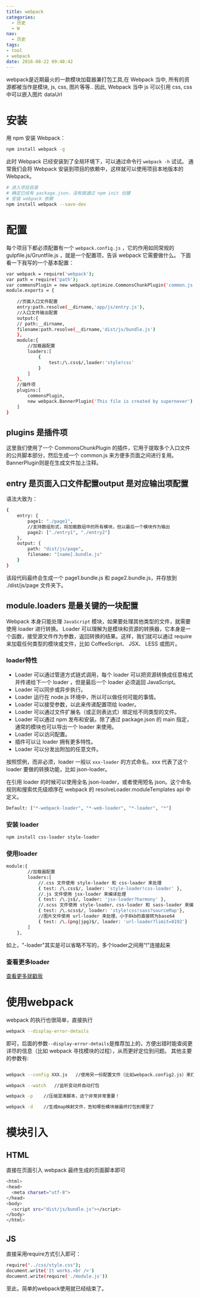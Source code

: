 ```yaml
---
title: webpack
categories:
  - 历史
  - W
nav:
  - 历史
tags:
- tool
- webpack
date: 2016-08-22 09:48:42
---
```

webpack是近期最火的一款模块加载器兼打包工具,在 Webpack 当中, 所有的资源都被当作是模块, js, css, 图片等等..
因此, Webpack 当中 js 可以引用 css, css 中可以嵌入图片 dataUrl
<!--more -->
# 安装
用 npm 安装 Webpack：
```bash
npm install webpack -g
```
此时 Webpack 已经安装到了全局环境下，可以通过命令行 `webpack -h` 试试。
通常我们会将 Webpack 安装到项目的依赖中，这样就可以使用项目本地版本的 Webpack。
```bash
# 进入项目目录
# 确定已经有 package.json，没有就通过 npm init 创建
# 安装 webpack 依赖
npm install webpack --save-dev
```
# 配置
每个项目下都必须配置有一个 `webpack.config.js` ，它的作用如同常规的 gulpfile.js/Gruntfile.js ，就是一个配置项，告诉 webpack 它需要做什么。
下面看一下我写的一个基本配置：
```bash
var webpack = require('webpack');
var path = require('path');
var commonsPlugin = new webpack.optimize.CommonsChunkPlugin('common.js');
module.exports = {
	
    //页面入口文件配置
	entry:path.resolve(__dirname,'app/js/entry.js'),
	//入口文件输出配置
	output:{
	// path:__dirname,
	filename:path.resolve(__dirname,'dist/js/bundle.js')
	},
	module:{
		//加载器配置
		loaders:[
			{
				test:/\.css$/,loader:'style!css'
			}
		]
	},
	//插件项
	plugins:[
		commonsPlugin,
		new webpack.BannerPlugin('This file is created by supernever')
	]
}
```
## plugins 是插件项
这里我们使用了一个 CommonsChunkPlugin 的插件，它用于提取多个入口文件的公共脚本部分，然后生成一个 common.js 来方便多页面之间进行复用。BannerPlugin则是在生成文件加上注释。
## entry 是页面入口文件配置output 是对应输出项配置
语法大致为：
```bash
{
    entry: {
        page1: "./page1",
        //支持数组形式，将加载数组中的所有模块，但以最后一个模块作为输出
        page2: ["./entry1", "./entry2"]
    },
    output: {
        path: "dist/js/page",
        filename: "[name].bundle.js"
    }
}
```
该段代码最终会生成一个 page1.bundle.js 和 page2.bundle.js，并存放到 ./dist/js/page 文件夹下。
## module.loaders 是最关键的一块配置
Webpack 本身只能处理 `JavaScript` 模块，如果要处理其他类型的文件，就需要使用 loader 进行转换。
Loader 可以理解为是模块和资源的转换器，它本身是一个函数，接受源文件作为参数，返回转换的结果。这样，我们就可以通过 require 来加载任何类型的模块或文件，比如 CoffeeScript、 JSX、 LESS 或图片。
### loader特性
- Loader 可以通过管道方式链式调用，每个 loader 可以把资源转换成任意格式并传递给下一个 loader ，但是最后一个 loader 必须返回 JavaScript。
- Loader 可以同步或异步执行。
- Loader 运行在 node.js 环境中，所以可以做任何可能的事情。
- Loader 可以接受参数，以此来传递配置项给 loader。
- Loader 可以通过文件扩展名（或正则表达式）绑定给不同类型的文件。
- Loader 可以通过 npm 发布和安装。除了通过 package.json 的 main 指定，通常的模块也可以导出一个 loader 来使用。
- Loader 可以访问配置。
- 插件可以让 loader 拥有更多特性。
- Loader 可以分发出附加的任意文件。

按照惯例，而非必须，loader 一般以 `xxx-loader` 的方式命名，xxx 代表了这个 loader 要做的转换功能，比如 json-loader。

在引用 loader 的时候可以使用全名 json-loader，或者使用短名 json。这个命名规则和搜索优先级顺序在 webpack 的 resolveLoader.moduleTemplates api 中定义。
```bash
Default: ["*-webpack-loader", "*-web-loader", "*-loader", "*"]
```
### 安装 loader
```bash
npm install css-loader style-loader
```
### 使用loader
```bash
module:{
		//加载器配置
		loaders:[
			//.css 文件使用 style-loader 和 css-loader 来处理
            { test: /\.css$/, loader: 'style-loader!css-loader' },
            //.js 文件使用 jsx-loader 来编译处理
            { test: /\.js$/, loader: 'jsx-loader?harmony' },
            //.scss 文件使用 style-loader、css-loader 和 sass-loader 来编译处理
            { test: /\.scss$/, loader: 'style!css!sass?sourceMap'},
            //图片文件使用 url-loader 来处理，小于8kb的直接转为base64
            { test: /\.(png|jpg)$/, loader: 'url-loader?limit=8192'}
		]
	},
```
如上，"-loader"其实是可以省略不写的，多个loader之间用“!”连接起来
### 查看更多loader
[查看更多就戳我](http://webpack.github.io/docs/list-of-loaders.html)
# 使用webpack
webpack 的执行也很简单，直接执行
```bash
webpack --display-error-details
```
即可，后面的参数`--display-error-details`是推荐加上的，方便出错时能查阅更详尽的信息（比如 webpack 寻找模块的过程），从而更好定位到问题。
其他主要的参数有:
```bash

webpack --config XXX.js   //使用另一份配置文件（比如webpack.config2.js）来打包

webpack --watch   //监听变动并自动打包

webpack -p    //压缩混淆脚本，这个非常非常重要！

webpack -d    //生成map映射文件，告知哪些模块被最终打包到哪里了
```
# 模块引入
## HTML
直接在页面引入 webpack 最终生成的页面脚本即可
```bash
<html>
<head>
  <meta charset="utf-8">
</head>
<body>
  <script src="dist/js/bundle.js"></script>
</body>
</html>
```
## JS
直接采用require方式引入即可：
```bash
require("../css/style.css");
document.write('It works.<br />')
document.write(require('./module.js'))
```
至此，简单的webpack使用就已经结束了。	













